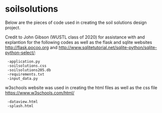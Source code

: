 # soilsolutions
Below are the pieces of code used in creating the soil solutions design project.

Credit to John Gibson (WUSTL class of 2020) for assistance with and explantion for the following codes as well as the flask and sqlite websites http://flask.pocoo.org and http://www.sqlitetutorial.net/sqlite-python/sqlite-python-select/:

     -application.py
     -soilsolutions.css
     -soilsolutions205.db
     -requirements.txt
     -input_data.py
     
w3schools website was used in creating the html files as well as the css file https://www.w3schools.com/html/ 
     
     -dataview.html
     -splash.html
     
